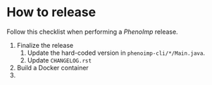 # How to release

Follow this checklist when performing a *PhenoImp* release.

1. Finalize the release
   1. Update the hard-coded version in `phenoimp-cli/*/Main.java`.
   2. Update `CHANGELOG.rst`
3. Build a Docker container
4. 

